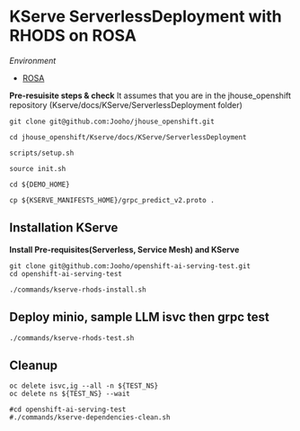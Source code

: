 # KServe ServerlessDeployment with RHODS on ROSA

*Environment*
 - [ROSA](https://aws.amazon.com/rosa/)


**Pre-resuisite steps & check**
It assumes that you are in the jhouse_openshift repository (Kserve/docs/KServe/ServerlessDeployment folder)
~~~
git clone git@github.com:Jooho/jhouse_openshift.git

cd jhouse_openshift/Kserve/docs/KServe/ServerlessDeployment

scripts/setup.sh

source init.sh

cd ${DEMO_HOME}

cp ${KSERVE_MANIFESTS_HOME}/grpc_predict_v2.proto .
~~~


## Installation KServe

**Install Pre-requisites(Serverless, Service Mesh) and KServe**
~~~
git clone git@github.com:Jooho/openshift-ai-serving-test.git
cd openshift-ai-serving-test

./commands/kserve-rhods-install.sh
~~~


## Deploy minio, sample LLM isvc then grpc test
~~~
./commands/kserve-rhods-test.sh
~~~


## Cleanup
~~~
oc delete isvc,ig --all -n ${TEST_NS} 
oc delete ns ${TEST_NS} --wait

#cd openshift-ai-serving-test
#./commands/kserve-dependencies-clean.sh
~~~

